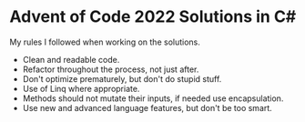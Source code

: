 ﻿# Advent of Code 2022 Solutions in C#
My rules I followed when working on the solutions.
- Clean and readable code.
- Refactor throughout the process, not just after.
- Don't optimize prematurely, but don't do stupid stuff.
- Use of Linq where appropriate.
- Methods should not mutate their inputs, if needed use encapsulation.
- Use new and advanced language features, but don't be too smart.
